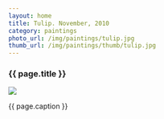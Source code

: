 ```yaml
---
layout: home
title: Tulip. November, 2010
category: paintings
photo_url: /img/paintings/tulip.jpg
thumb_url: /img/paintings/thumb/tulip.jpg
---
```


<div>
  <h3>{{ page.title }}</h3>
  <img src="{{ page.photo_url }}" style="max-width: 100%;"/>
  <p>{{ page.caption }}</p>
</div>
